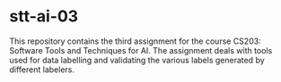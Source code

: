 # stt-ai-03
This repository contains the third assignment for the course CS203: Software Tools and Techniques for AI. The assignment deals with tools used for data labelling and validating the various labels generated by different labelers.
